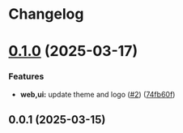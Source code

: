 # Changelog

# [0.1.0](https://github.com/pchmn/rekipe/compare/0.0.1...0.1.0) (2025-03-17)


### Features

* **web,ui:** update theme and logo ([#2](https://github.com/pchmn/rekipe/issues/2)) ([74fb60f](https://github.com/pchmn/rekipe/commit/74fb60f58947fe659ebeddfc3b3488416171aee5))

## 0.0.1 (2025-03-15)
